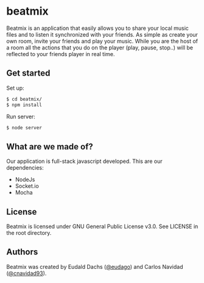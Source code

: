 # beatmix
Beatmix is an application that easily allows you to share your local music files and to listen it synchronized with your friends.
As simple as create your own room, invite your friends and play your music. While you are the host of a room all the actions that you do on the player (play, pause, stop..) will be reflected to your friends player in real time.

## Get started
Set up: 
```bash
$ cd beatmix/
$ npm install
```
Run server:
```bash
$ node server
```

## What are we made of?
Our application is full-stack javascript developed. This are our dependencies:
* NodeJs
* Socket.io
* Mocha

## License
Beatmix is licensed under GNU General Public License v3.0. See LICENSE in the root directory.

## Authors
Beatmix was created by Eudald Dachs ([@eudago](https://github.com/eudago)) and Carlos Navidad ([@cnavidad93](https://github.com/cnavidad93)).
